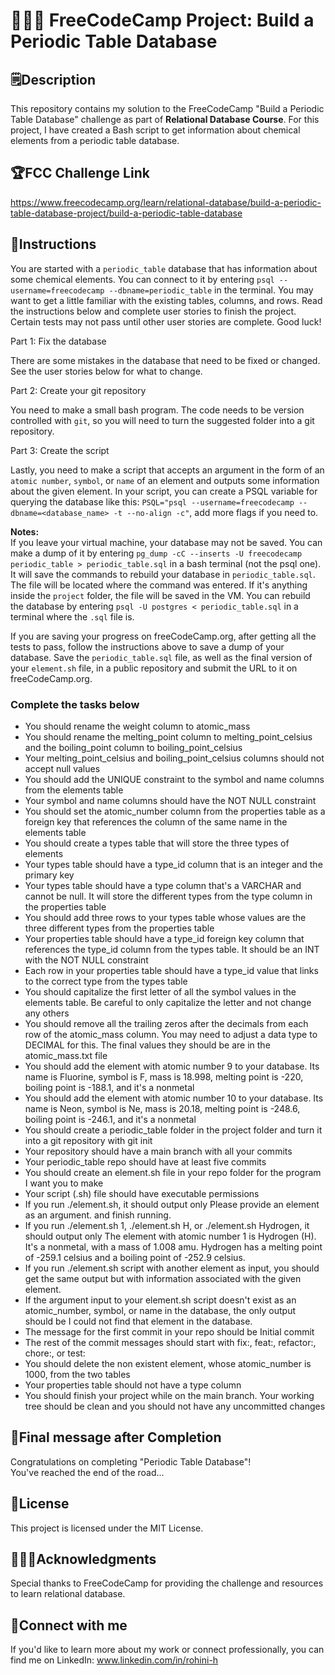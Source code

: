 # 👩🏻‍💻 FreeCodeCamp Project: Build a Periodic Table Database

## 🗒️Description
This repository contains my solution to the FreeCodeCamp "Build a Periodic Table Database" challenge as part of **Relational Database Course**. For this project, I have created a Bash script to get information about chemical elements from a periodic table database.

## 🏆FCC Challenge Link
https://www.freecodecamp.org/learn/relational-database/build-a-periodic-table-database-project/build-a-periodic-table-database

## 📜Instructions
You are started with a `periodic_table` database that has information about some chemical elements. You can connect to it by entering `psql --username=freecodecamp --dbname=periodic_table` in the terminal. You may want to get a little familiar with the existing tables, columns, and rows. Read the instructions below and complete user stories to finish the project. Certain tests may not pass until other user stories are complete. Good luck!

Part 1: Fix the database  

There are some mistakes in the database that need to be fixed or changed. See the user stories below for what to change.

Part 2: Create your git repository  

You need to make a small bash program. The code needs to be version controlled with `git`, so you will need to turn the suggested folder into a git repository.

Part 3: Create the script  

Lastly, you need to make a script that accepts an argument in the form of an `atomic number`, `symbol`, or `name` of an element and outputs some information about the given element. In your script, you can create a PSQL variable for querying the database like this: `PSQL="psql --username=freecodecamp --dbname=<database_name> -t --no-align -c"`, add more flags if you need to.

**Notes:**  
If you leave your virtual machine, your database may not be saved. You can make a dump of it by entering `pg_dump -cC --inserts -U freecodecamp periodic_table > periodic_table.sql` in a bash terminal (not the psql one). It will save the commands to rebuild your database in `periodic_table.sql`. The file will be located where the command was entered. If it's anything inside the `project` folder, the file will be saved in the VM. You can rebuild the database by entering `psql -U postgres < periodic_table.sql` in a terminal where the `.sql` file is.

If you are saving your progress on freeCodeCamp.org, after getting all the tests to pass, follow the instructions above to save a dump of your database. Save the `periodic_table.sql` file, as well as the final version of your `element.sh` file, in a public repository and submit the URL to it on freeCodeCamp.org.

### Complete the tasks below
- You should rename the weight column to atomic_mass
- You should rename the melting_point column to melting_point_celsius and the boiling_point column to boiling_point_celsius
- Your melting_point_celsius and boiling_point_celsius columns should not accept null values
- You should add the UNIQUE constraint to the symbol and name columns from the elements table
- Your symbol and name columns should have the NOT NULL constraint
- You should set the atomic_number column from the properties table as a foreign key that references the column of the same name in the elements table
- You should create a types table that will store the three types of elements
- Your types table should have a type_id column that is an integer and the primary key
- Your types table should have a type column that's a VARCHAR and cannot be null. It will store the different types from the type column in the properties table
- You should add three rows to your types table whose values are the three different types from the properties table
- Your properties table should have a type_id foreign key column that references the type_id column from the types table. It should be an INT with the NOT NULL constraint
- Each row in your properties table should have a type_id value that links to the correct type from the types table
- You should capitalize the first letter of all the symbol values in the elements table. Be careful to only capitalize the letter and not change any others
- You should remove all the trailing zeros after the decimals from each row of the atomic_mass column. You may need to adjust a data type to DECIMAL for this. The final values they should be are in the atomic_mass.txt file
- You should add the element with atomic number 9 to your database. Its name is Fluorine, symbol is F, mass is 18.998, melting point is -220, boiling point is -188.1, and it's a nonmetal
- You should add the element with atomic number 10 to your database. Its name is Neon, symbol is Ne, mass is 20.18, melting point is -248.6, boiling point is -246.1, and it's a nonmetal
- You should create a periodic_table folder in the project folder and turn it into a git repository with git init
- Your repository should have a main branch with all your commits
- Your periodic_table repo should have at least five commits
- You should create an element.sh file in your repo folder for the program I want you to make
- Your script (.sh) file should have executable permissions
- If you run ./element.sh, it should output only Please provide an element as an argument. and finish running.
- If you run ./element.sh 1, ./element.sh H, or ./element.sh Hydrogen, it should output only The element with atomic number 1 is Hydrogen (H). It's a nonmetal, with a mass of 1.008 amu. Hydrogen has a melting point of -259.1 celsius and a boiling point of -252.9 celsius.
- If you run ./element.sh script with another element as input, you should get the same output but with information associated with the given element.
- If the argument input to your element.sh script doesn't exist as an atomic_number, symbol, or name in the database, the only output should be I could not find that element in the database.
- The message for the first commit in your repo should be Initial commit
- The rest of the commit messages should start with fix:, feat:, refactor:, chore:, or test:
- You should delete the non existent element, whose atomic_number is 1000, from the two tables
- Your properties table should not have a type column
- You should finish your project while on the main branch. Your working tree should be clean and you should not have any uncommitted changes

## 🎇Final message after Completion   
Congratulations on completing "Periodic Table Database"!   
You've reached the end of the road... 

## 🔏License
This project is licensed under the MIT License.

## 🙇🏻‍♀️Acknowledgments
Special thanks to FreeCodeCamp for providing the challenge and resources to learn relational database.

## 🚀Connect with me
If you'd like to learn more about my work or connect professionally, you can find me on LinkedIn: www.linkedin.com/in/rohini-h
